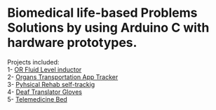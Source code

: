 ﻿# Biomedical life-based Problems Solutions by using Arduino C with hardware prototypes. </br>
Projects included: </br>
1- [OR Fluid Level inductor](https://github.com/Romaisaa/Biomedical-Arduino-Projects/tree/master/Operations%20Room%20Tank%20Fluid%20Level%20Indicator) </br>
2- [Organs Transportation App Tracker](https://github.com/Romaisaa/Biomedical-Arduino-Projects/tree/master/Organature%20-%20%20Organ%20Preserve%20Task) </br>
3- [Pyhsical Rehab self-trackig](https://github.com/Romaisaa/Biomedical-Arduino-Projects/tree/master/Recovsist%20-%20Walk%20Rehab%20Task) </br>
4- [Deaf Translator Gloves](https://github.com/Romaisaa/Biomedical-Arduino-Projects/tree/master/Sign%20Language%20Translator) </br>
5- [Telemedicine Bed](https://github.com/Romaisaa/Biomedical-Arduino-Projects/tree/master/Telemedicine%20Smart%20Bed%20Project) </br>
